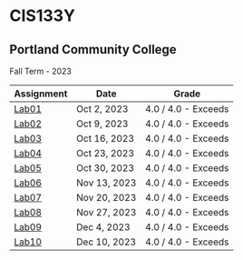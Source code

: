 # CIS133Y



## Portland Community College 
Fall Term - 2023

| Assignment    | Date         | Grade                |
| ------------- | ------------ | -------------------- |
| [Lab01](./lab_1/) | Oct 2, 2023  | 4.0 / 4.0 - Exceeds  |
| [Lab02](./lab2/) | Oct 9, 2023  | 4.0 / 4.0 - Exceeds  |
| [Lab03](./Lab3/) | Oct 16, 2023 | 4.0 / 4.0 - Exceeds  |
| [Lab04](./lab4/) | Oct 23, 2023 | 4.0 / 4.0 - Exceeds  |
| [Lab05](./lab5/) | Oct 30, 2023 | 4.0 / 4.0 - Exceeds  |
| [Lab06](./lab6/) | Nov 13, 2023 | 4.0 / 4.0 - Exceeds  |
| [Lab07](./lab7)  | Nov 20, 2023 | 4.0 / 4.0 - Exceeds  |
| [Lab08](./lab8)  | Nov 27, 2023 | 4.0 / 4.0 - Exceeds |
| [Lab09](./lab9)  | Dec 4, 2023  | 4.0 / 4.0 - Exceeds  |
| [Lab10](./lab10)  | Dec 10, 2023  | 4.0 / 4.0 - Exceeds  |

